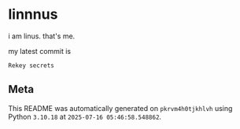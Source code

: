 # linnnus

i am linus. that's me.

my latest commit is

```
Rekey secrets
```

## Meta

This README was automatically generated on `pkrvm4h0tjkhlvh` using Python
`3.10.18` at `2025-07-16 05:46:58.548862`.
